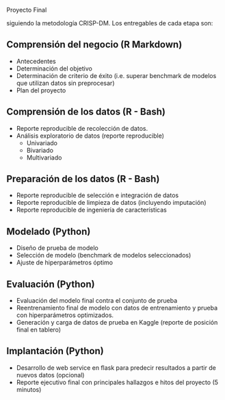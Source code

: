 Proyecto Final 

siguiendo la metodología CRISP-DM. Los entregables de cada etapa son:

## Comprensión del negocio (R Markdown)
* Antecedentes
* Determinación del objetivo
* Determinación de criterio de éxito (i.e. superar benchmark de modelos que utilizan datos sin preprocesar)
* Plan del proyecto

## Comprensión de los datos (R - Bash)
* Reporte reproducible de recolección de datos.
* Análisis exploratorio de datos (reporte reproducible)
    * Univariado
    * Bivariado
    * Multivariado

## Preparación de los datos (R - Bash)
* Reporte reproducible de selección e integración de datos
* Reporte reproducible de limpieza de datos (incluyendo imputación)
* Reporte reproducible de ingeniería de características

## Modelado (Python)
* Diseño de prueba de modelo
* Selección de modelo (benchmark de modelos seleccionados)
* Ajuste de hiperparámetros óptimo

## Evaluación (Python)
* Evaluación del modelo final contra el conjunto de prueba
* Reentrenamiento final de modelo con datos de entrenamiento y prueba con hiperparámetros optimizados.
* Generación y carga de datos de prueba en Kaggle (reporte de posición final en tablero)

## Implantación (Python)
* Desarrollo de web service en flask para predecir resultados a partir de nuevos datos (opcional)
* Reporte ejecutivo final con principales hallazgos e hitos del proyecto (5 minutos)
